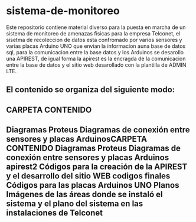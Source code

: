 # sistema-de-monitoreo
Este repositorio contiene material diverso para  la puesta en marcha  de un sistema de monitoreo de amenazas fisicas  para la empresa Telconet, el sisetma de recoleccion de datos  esta confromado por varios sensores y varias placas Arduino UNO que envian la informacion  auna base de datos sql, para la comunicacion entre la base datos y los Arduinos se desarollo una APIREST, de igual forma la apirest es la encragda de la comunicacion entre la base de datos y el sitio web desarollado con la plantilla de ADMIN LTE.

El contenido se organiza del siguiente modo:
-----------------------------------------------------------------------------------------------------------------------------------
CARPETA	                  CONTENIDO         
-----------------------------------------------------------------------------------------------------------------------------------
Diagramas Proteus        	Diagramas de conexión entre sensores y placas ArduinosCARPETA	CONTENIDO
Diagramas Proteus	        Diagramas de conexión entre sensores y placas Arduinos
apirest2	                Códigos para la creación de la APIREST y el desarrollo del sitio WEB
codigos finales          	Códigos para las placas Arduinos UNO
Planos	                  Imágenes de las áreas donde se instaló el sistema y el plano del sistema en las instalaciones de Telconet
------------------------------------------------------------------------------------------------------------------------------------
